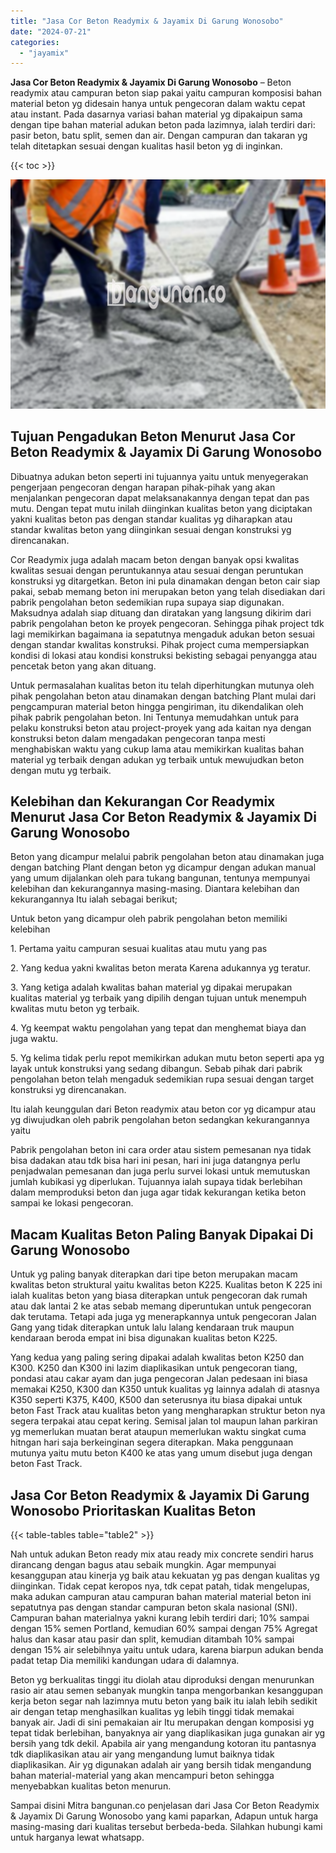 ```yaml
---
title: "Jasa Cor Beton Readymix & Jayamix Di Garung Wonosobo"
date: "2024-07-21"
categories: 
  - "jayamix"
---
```


**Jasa Cor Beton Readymix & Jayamix Di Garung Wonosobo** – Beton readymix atau campuran beton siap pakai yaitu campuran komposisi bahan material beton yg didesain hanya untuk pengecoran dalam waktu cepat atau instant. Pada dasarnya variasi bahan material yg dipakaipun sama dengan tipe bahan material adukan beton pada lazimnya, ialah terdiri dari: pasir beton, batu split, semen dan air. Dengan campuran dan takaran yg telah ditetapkan sesuai dengan kualitas hasil beton yg di inginkan.

{{< toc >}}

![Jasa Cor Beton Readymix & Jayamix Di Garung Wonosobo](/images/jasa-cor-readymix-48.png)

## Tujuan Pengadukan Beton Menurut Jasa Cor Beton Readymix & Jayamix Di Garung Wonosobo

Dibuatnya adukan beton seperti ini tujuannya yaitu untuk menyegerakan pengerjaan pengecoran dengan harapan pihak-pihak yang akan menjalankan pengecoran dapat melaksanakannya dengan tepat dan pas mutu. Dengan tepat mutu inilah diinginkan kualitas beton yang diciptakan yakni kualitas beton pas dengan standar kualitas yg diharapkan atau standar kwalitas beton yang diinginkan sesuai dengan konstruksi yg direncanakan.

Cor Readymix juga adalah macam beton dengan banyak opsi kwalitas kwalitas sesuai dengan peruntukannya atau sesuai dengan peruntukan konstruksi yg ditargetkan. Beton ini pula dinamakan dengan beton cair siap pakai, sebab memang beton ini merupakan beton yang telah disediakan dari pabrik pengolahan beton sedemikian rupa supaya siap digunakan. Maksudnya adalah siap dituang dan diratakan yang langsung dikirim dari pabrik pengolahan beton ke proyek pengecoran. Sehingga pihak project tdk lagi memikirkan bagaimana ia sepatutnya mengaduk adukan beton sesuai dengan standar kwalitas konstruksi. Pihak project cuma mempersiapkan kondisi di lokasi atau kondisi konstruksi bekisting sebagai penyangga atau pencetak beton yang akan dituang.

Untuk permasalahan kualitas beton itu telah diperhitungkan mutunya oleh pihak pengolahan beton atau dinamakan dengan batching Plant mulai dari pengcampuran material beton hingga pengiriman, itu dikendalikan oleh pihak pabrik pengolahan beton. Ini Tentunya memudahkan untuk para pelaku konstruksi beton atau project-proyek yang ada kaitan nya dengan konstruksi beton dalam mengadakan pengecoran tanpa mesti menghabiskan waktu yang cukup lama atau memikirkan kualitas bahan material yg terbaik dengan adukan yg terbaik untuk mewujudkan beton dengan mutu yg terbaik.

## Kelebihan dan Kekurangan Cor Readymix Menurut Jasa Cor Beton Readymix & Jayamix Di Garung Wonosobo

Beton yang dicampur melalui pabrik pengolahan beton atau dinamakan juga dengan batching Plant dengan beton yg dicampur dengan adukan manual yang umum dijalankan oleh para tukang bangunan, tentunya mempunyai kelebihan dan kekurangannya masing-masing. Diantara kelebihan dan kekurangannya Itu ialah sebagai berikut;

Untuk beton yang dicampur oleh pabrik pengolahan beton memiliki kelebihan

1\. Pertama yaitu campuran sesuai kualitas atau mutu yang pas

2\. Yang kedua yakni kwalitas beton merata Karena adukannya yg teratur.

3\. Yang ketiga adalah kwalitas bahan material yg dipakai merupakan kualitas material yg terbaik yang dipilih dengan tujuan untuk menempuh kwalitas mutu beton yg terbaik.

4\. Yg keempat waktu pengolahan yang tepat dan menghemat biaya dan juga waktu.

5\. Yg kelima tidak perlu repot memikirkan adukan mutu beton seperti apa yg layak untuk konstruksi yang sedang dibangun. Sebab pihak dari pabrik pengolahan beton telah mengaduk sedemikian rupa sesuai dengan target konstruksi yg direncanakan.

Itu ialah keunggulan dari Beton readymix atau beton cor yg dicampur atau yg diwujudkan oleh pabrik pengolahan beton sedangkan kekurangannya yaitu

Pabrik pengolahan beton ini cara order atau sistem pemesanan nya tidak bisa dadakan atau tdk bisa hari ini pesan, hari ini juga datangnya perlu penjadwalan pemesanan dan juga perlu survei lokasi untuk memutuskan jumlah kubikasi yg diperlukan. Tujuannya ialah supaya tidak berlebihan dalam memproduksi beton dan juga agar tidak kekurangan ketika beton sampai ke lokasi pengecoran.

## Macam Kualitas Beton Paling Banyak Dipakai Di Garung Wonosobo

Untuk yg paling banyak diterapkan dari tipe beton merupakan macam kwalitas beton struktural yaitu kwalitas beton K225. Kualitas beton K 225 ini ialah kualitas beton yang biasa diterapkan untuk pengecoran dak rumah atau dak lantai 2 ke atas sebab memang diperuntukan untuk pengecoran dak terutama. Tetapi ada juga yg menerapkannya untuk pengecoran Jalan Gang yang tidak diterapkan untuk lalu lalang kendaraan truk maupun kendaraan beroda empat ini bisa digunakan kualitas beton K225.

Yang kedua yang paling sering dipakai adalah kwalitas beton K250 dan K300. K250 dan K300 ini lazim diaplikasikan untuk pengecoran tiang, pondasi atau cakar ayam dan juga pengecoran Jalan pedesaan ini biasa memakai K250, K300 dan K350 untuk kualitas yg lainnya adalah di atasnya K350 seperti K375, K400, K500 dan seterusnya itu biasa dipakai untuk beton Fast Track atau kualitas beton yang mengharapkan struktur beton nya segera terpakai atau cepat kering. Semisal jalan tol maupun lahan parkiran yg memerlukan muatan berat ataupun memerlukan waktu singkat cuma hitngan hari saja berkeinginan segera diterapkan. Maka penggunaan mutunya yaitu mutu beton K400 ke atas yang umum disebut juga dengan beton Fast Track.

## Jasa Cor Beton Readymix & Jayamix Di Garung Wonosobo Prioritaskan Kualitas Beton

{{< table-tables table="table2" >}}

Nah untuk adukan Beton ready mix atau ready mix concrete sendiri harus dirancang dengan bagus atau sebaik mungkin. Agar mempunyai kesanggupan atau kinerja yg baik atau kekuatan yg pas dengan kualitas yg diinginkan. Tidak cepat keropos nya, tdk cepat patah, tidak mengelupas, maka adukan campuran atau campuran bahan material material beton ini sepatutnya pas dengan standar campuran beton skala nasional (SNI). Campuran bahan materialnya yakni kurang lebih terdiri dari; 10% sampai dengan 15% semen Portland, kemudian 60% sampai dengan 75% Agregat halus dan kasar atau pasir dan split, kemudian ditambah 10% sampai dengan 15% air selebihnya yaitu untuk udara, karena biarpun adukan benda padat tetap Dia memiliki kandungan udara di dalamnya.

Beton yg berkualitas tinggi itu diolah atau diproduksi dengan menurunkan rasio air atau semen sebanyak mungkin tanpa mengorbankan kesanggupan kerja beton segar nah lazimnya mutu beton yang baik itu ialah lebih sedikit air dengan tetap menghasilkan kualitas yg lebih tinggi tidak memakai banyak air. Jadi di sini pemakaian air Itu merupakan dengan komposisi yg tepat tidak berlebihan, banyaknya air yang diaplikasikan juga gunakan air yg bersih yang tdk dekil. Apabila air yang mengandung kotoran itu pantasnya tdk diaplikasikan atau air yang mengandung lumut baiknya tidak diaplikasikan. Air yg digunakan adalah air yang bersih tidak mengandung bahan material-material yang akan mencampuri beton sehingga menyebabkan kualitas beton menurun.

Sampai disini Mitra bangunan.co penjelasan dari Jasa Cor Beton Readymix & Jayamix Di Garung Wonosobo yang kami paparkan, Adapun untuk harga masing-masing dari kualitas tersebut berbeda-beda. Silahkan hubungi kami untuk harganya lewat whatsapp.
